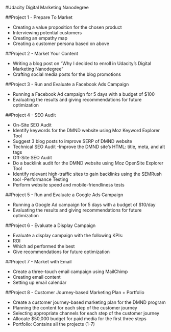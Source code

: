 #Udacity Digital Marketing Nanodegree

##Project 1 - Prepare To Market

- Creating a value proposition for the chosen product
- Interviewing potential customers
- Creating an empathy map
- Creating a customer persona based on above

##Project 2 - Market Your Content
- Writing a blog post on “Why I decided to enroll in Udacity’s Digital Marketing Nanodegree”
- Crafting social media posts for the blog promotions

##Project 3 - Run and Evaluate a Facebook Ads Campaign
- Running a Facebook Ad campaign for 5 days with a budget of $100
- Evaluating the results and giving recommendations for future optimization

##Project 4 - SEO Audit
- On-Site SEO Audit
 - Identify keywords for the DMND website using Moz Keyword Explorer Tool
 - Suggest 3 blog posts to improve SERP of DMND website
- Technical SEO Audit
 -Improve the DMND site’s HTML: title, meta, and alt tags
- Off-Site SEO Audit
 - Do a backlink audit for the DMND website using Moz OpenSite Explorer Tool
 - Identify relevant high-traffic sites to gain backlinks using the SEMRush tool
-Performance Testing
 - Perform website speed and mobile-friendliness tests

##Project 5 - Run and Evaluate a Google Ads Campaign
- Running a Google Ad campaign for 5 days with a budget of $10/day
- Evaluating the results and giving recommendations for future optimization

##Project 6 - Evaluate a Display Campaign
- Evaluate a display campaign with the following KPIs:
 - ROI
 - Which ad performed the best
 - Give recommendations for future optimization

##Project 7 - Market with Email
- Create a three-touch email campaign using MailChimp
- Creating email content
- Setting up email calendar

##Project 8 - Customer Journey-based Marketing Plan + Portfolio
- Create a customer journey-based marketing plan for the DMND program
 - Planning the content for each step of the customer journey
 - Selecting appropriate channels for each step of the customer journey
 - Allocate $50,000 budget for paid media for the first three steps
- Portfolio: Contains all the projects (1-7)
